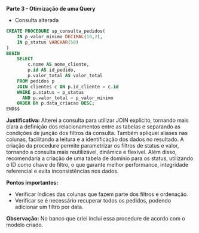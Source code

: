 **Parte 3 - Otimização de uma Query**

- Consulta alterada
```sql
CREATE PROCEDURE sp_consulta_pedidos(
    IN p_valor_minimo DECIMAL(10,2),
    IN p_status VARCHAR(50)
)
BEGIN
    SELECT 
        c.nome AS nome_cliente,
        p.id AS id_pedido,
        p.valor_total AS valor_total
    FROM pedidos p
    JOIN clientes c ON p.id_cliente = c.id
    WHERE p.status = p_status
      AND p.valor_total > p_valor_minimo
    ORDER BY p.data_criacao DESC;
END$$
```
**Justificativa:**
Alterei a consulta para utilizar JOIN explícito, tornando mais clara a definição dos relacionamentos entre as tabelas e separando as condições de junção dos filtros da consulta. Também apliquei aliases nas colunas, facilitando a leitura e a identificação dos dados no resultado.
A criação da procedure permite parametrizar os filtros de status e valor, tornando a consulta mais reutilizável, dinâmica e flexível.
Além disso, recomendaria a criação de uma tabela de domínio para os status, utilizando o ID como chave de filtro, o que garante melhor performance, integridade referencial e evita inconsistências nos dados.

**Pontos importantes:**
- Verificar índices das colunas que fazem parte dos filtros e ordenação.
- Verificar se é necessário recuperar todos os pedidos, podendo adicionar um filtro por data.

**Observação:**
No banco que criei inclui essa procedure de acordo com o modelo criado.
